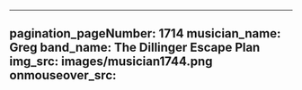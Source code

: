 ------
pagination_pageNumber: 1714
musician_name: Greg
band_name: The Dillinger Escape Plan
img_src: images/musician1744.png
onmouseover_src: 
------